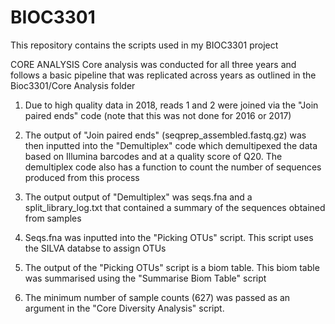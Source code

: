 # BIOC3301
This repository contains the scripts used in my BIOC3301 project


CORE ANALYSIS 
Core analysis was conducted for all three years and follows a basic pipeline that was replicated across years as outlined in the Bioc3301/Core Analysis folder

1) Due to high quality data in 2018, reads 1 and 2 were joined via the "Join paired ends" code (note that this was not done for 2016 or 2017)

2) The output of "Join paired ends" (seqprep_assembled.fastq.gz) was then inputted into the "Demultiplex" code which demultipexed the data based on Illumina barcodes and at a quality score of Q20. The demultiplex code also has a function to count the number of sequences produced from this process

3) The output output of "Demultiplex" was seqs.fna and a split_library_log.txt that contained a summary of the sequences obtained from samples 

4) Seqs.fna was inputted into the "Picking OTUs" script. This script uses the SILVA databse to assign OTUs

5) The output of the "Picking OTUs" script is a biom table. This biom table was summarised using the "Summarise Biom Table" script

6) The minimum number of sample counts (627) was passed as an argument in the "Core Diversity Analysis" script. 
